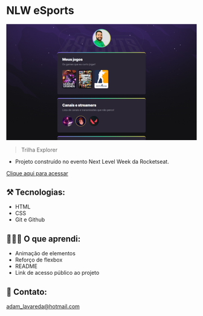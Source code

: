 #   NLW eSports 

![preview](preview.png)

> Trilha Explorer

- Projeto construído no evento Next Level Week da Rocketseat.

[Clique aqui para acessar](https://4d4mv.github.io/Nlw-eSports/)

## ⚒️ Tecnologias:

- HTML
- CSS
- Git e Github

## 🧑🏽‍💻 O que aprendi:
 - Animação de elementos
 - Reforço de flexbox
 - README
 - Link de acesso público ao projeto
 

## 📨 Contato:

adam_lavareda@hotmail.com
